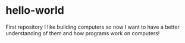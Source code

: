 # hello-world
First repository
I like building computers so now I want to have a better understanding of them and how programs work on computers!
